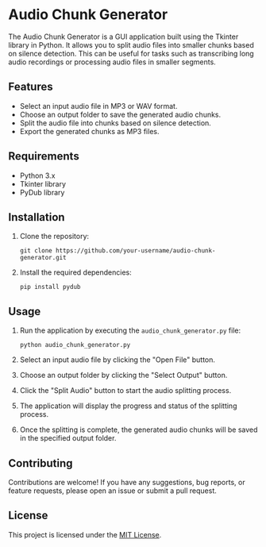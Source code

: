 # Audio Chunk Generator

The Audio Chunk Generator is a GUI application built using the Tkinter library in Python. It allows you to split audio files into smaller chunks based on silence detection. This can be useful for tasks such as transcribing long audio recordings or processing audio files in smaller segments.

## Features

- Select an input audio file in MP3 or WAV format.
- Choose an output folder to save the generated audio chunks.
- Split the audio file into chunks based on silence detection.
- Export the generated chunks as MP3 files.

## Requirements

- Python 3.x
- Tkinter library
- PyDub library

## Installation

1. Clone the repository:

   ```
   git clone https://github.com/your-username/audio-chunk-generator.git
   ```

2. Install the required dependencies:

   ```
   pip install pydub
   ```

## Usage

1. Run the application by executing the `audio_chunk_generator.py` file:

   ```
   python audio_chunk_generator.py
   ```

2. Select an input audio file by clicking the "Open File" button.
3. Choose an output folder by clicking the "Select Output" button.
4. Click the "Split Audio" button to start the audio splitting process.
5. The application will display the progress and status of the splitting process.
6. Once the splitting is complete, the generated audio chunks will be saved in the specified output folder.

## Contributing

Contributions are welcome! If you have any suggestions, bug reports, or feature requests, please open an issue or submit a pull request.

## License

This project is licensed under the [MIT License](LICENSE).

